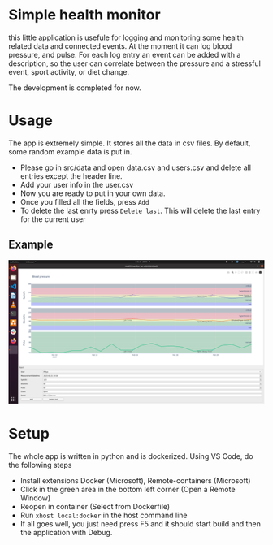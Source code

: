 # Simple health monitor
this little application is usefule for logging and monitoring some health related data and connected events. At the moment it can log blood pressure, and pulse. For each log entry an event can be added with a description, so the user can correlate between the pressure and a stressful event, sport activity, or diet change.

The development is completed for now.

# Usage
The app is extremely simple. It stores all the data in csv files. By default, some random example data is put in. 
 - Please go in src/data and open data.csv and users.csv and delete all entries except the header line.
 - Add your user info in the user.csv
 - Now you are ready to put in your own data.
 - Once you filled all the fields, press ```Add```
 - To delete the last enrty press ```Delete last```. This will delete the last entry for the current user
 
## Example
![example](https://github.com/artofimagination/health-monitor/blob/master/resources/example.png)

# Setup
The whole app is written in python and is dockerized. Using VS Code, do the following steps
 - Install extensions Docker (Microsoft), Remote-containers (Microsoft)
 - Click in the green area in the bottom left corner (Open a Remote Window)
 - Reopen in container (Select from Dockerfile)
 - Run ```xhost local:docker``` in the host command line
 - If all goes well, you just need press F5 and it should start build and then the application with Debug.
